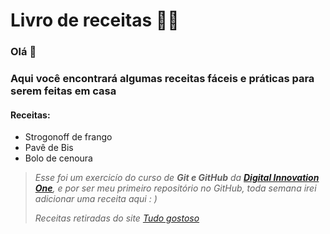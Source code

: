 # Livro de receitas  👨‍🍳

### Olá  👋

### Aqui você encontrará algumas receitas fáceis e práticas para serem feitas em casa

#### Receitas:

-   Strogonoff de frango
-   Pavê de Bis
-   Bolo de cenoura

> _Esse foi um exercicío do curso de  **Git e GitHub**  da  **[Digital Innovation One](https://digitalinnovation.one/sign-up?ref=NPRAJ6J67I)**, e por ser meu primeiro repositório no GitHub, toda semana irei adicionar uma receita aqui : )_
> 
> _Receitas retiradas do site  [Tudo gostoso](https://www.tudogostoso.com.br/)_